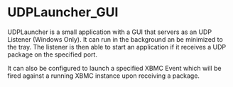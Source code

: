 UDPLauncher_GUI
===============
UDPLauncher is a small application with a GUI that servers as an UDP Listener (Windows Only). It can run in the background an be minimized to the tray. The listener is then able to start an application if it receives a UDP package on the specified port.

It can also be configured to launch a specified XBMC Event which will be fired against a running XBMC instance upon receiving a package.

